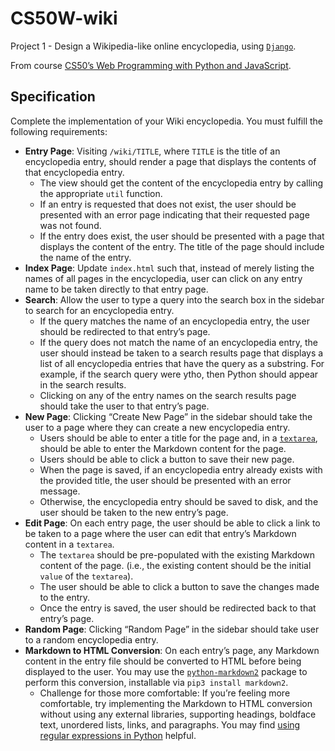 # CS50W-wiki
Project 1 - Design a Wikipedia-like online encyclopedia, using [`Django`](https://www.djangoproject.com/).

From course [CS50’s Web Programming with Python and JavaScript](https://pll.harvard.edu/course/cs50s-web-programming-python-and-javascript).

## Specification

Complete the implementation of your Wiki encyclopedia. You must fulfill the following requirements:

* **Entry Page**: Visiting `/wiki/TITLE`, where `TITLE` is the title of an encyclopedia entry, should render a page that displays the contents of that encyclopedia entry.
    * The view should get the content of the encyclopedia entry by calling the appropriate `util` function.
    * If an entry is requested that does not exist, the user should be presented with an error page indicating that their requested page was not found.
    * If the entry does exist, the user should be presented with a page that displays the content of the entry. The title of the page should include the name of the entry.
* **Index Page**: Update `index.html` such that, instead of merely listing the names of all pages in the encyclopedia, user can click on any entry name to be taken directly to that entry page.
* **Search**: Allow the user to type a query into the search box in the sidebar to search for an encyclopedia entry.
    * If the query matches the name of an encyclopedia entry, the user should be redirected to that entry’s page.
    * If the query does not match the name of an encyclopedia entry, the user should instead be taken to a search results page that displays a list of all encyclopedia entries that have the query as a substring. For example, if the search query were ytho, then Python should appear in the search results.
    * Clicking on any of the entry names on the search results page should take the user to that entry’s page.
* **New Page**: Clicking “Create New Page” in the sidebar should take the user to a page where they can create a new encyclopedia entry.
    * Users should be able to enter a title for the page and, in a [`textarea`](https://www.w3schools.com/tags/tag_textarea.asp), should be able to enter the Markdown content for the page.
    * Users should be able to click a button to save their new page.
    * When the page is saved, if an encyclopedia entry already exists with the provided title, the user should be presented with an error message.
    * Otherwise, the encyclopedia entry should be saved to disk, and the user should be taken to the new entry’s page.
* **Edit Page**: On each entry page, the user should be able to click a link to be taken to a page where the user can edit that entry’s Markdown content in a `textarea`.
    * The `textarea` should be pre-populated with the existing Markdown content of the page. (i.e., the existing content should be the initial `value` of the `textarea`).
    * The user should be able to click a button to save the changes made to the entry.
    * Once the entry is saved, the user should be redirected back to that entry’s page.
* **Random Page**: Clicking “Random Page” in the sidebar should take user to a random encyclopedia entry.
* **Markdown to HTML Conversion**: On each entry’s page, any Markdown content in the entry file should be converted to HTML before being displayed to the user. You may use the [`python-markdown2`](https://github.com/trentm/python-markdown2) package to perform this conversion, installable via `pip3 install markdown2`.
    * Challenge for those more comfortable: If you’re feeling more comfortable, try implementing the Markdown to HTML conversion without using any external libraries, supporting headings, boldface text, unordered lists, links, and paragraphs. You may find [using regular expressions in Python](https://docs.python.org/3/howto/regex.html) helpful.
